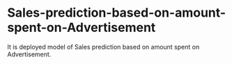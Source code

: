 # Sales-prediction-based-on-amount-spent-on-Advertisement
It is deployed model of Sales prediction based on amount spent on Advertisement.
